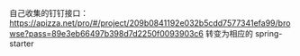 自己收集的钉钉接口：https://apizza.net/pro/#/project/209b0841192e032b5cdd7577341efa99/browse?pass=89e3eb66497b398d7d2250f0093903c6
转变为相应的 spring-starter
